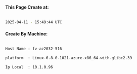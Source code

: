
   
#### This Page Create at:

```bash

2025-04-11 - 15:49:44 UTC

```

#### Create By Machine:

```bash

Host Name : fv-az2032-516

platform  : Linux-6.8.0-1021-azure-x86_64-with-glibc2.39

Ip Local  : 10.1.0.96

```

